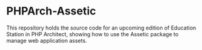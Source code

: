 PHPArch-Assetic
===============

This repository holds the source code for an upcoming edition of Education Station in PHP Architect, showing how to use the Assetic package to manage web application assets.
